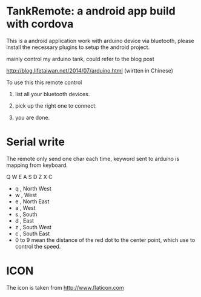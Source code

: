 
TankRemote: a android app build with cordova
=====================================

This is a android application work with arduino device via bluetooth, please install the necessary  plugins to 
setup the android project.

mainly control my arduino tank, could refer to the blog post

http://blog.lifetaiwan.net/2014/07/arduino.html (wirtten in Chinese)

To use this this remote control

1. list all your bluetooth devices.

2. pick up the right one to connect.

3. you are done.

Serial write
==============

The remote only send one char each time, keyword sent to arduino is mapping from keyboard. 

Q W E A S D Z X C


* q , North West
* w , West
* e , North East
* a , West
* s , South
* d , East
* z , South West
* c , South East
* 0 to 9 mean the distance of the red dot to the center point, which use to control the speed.

ICON
=======

The icon is taken from http://www.flaticon.com

